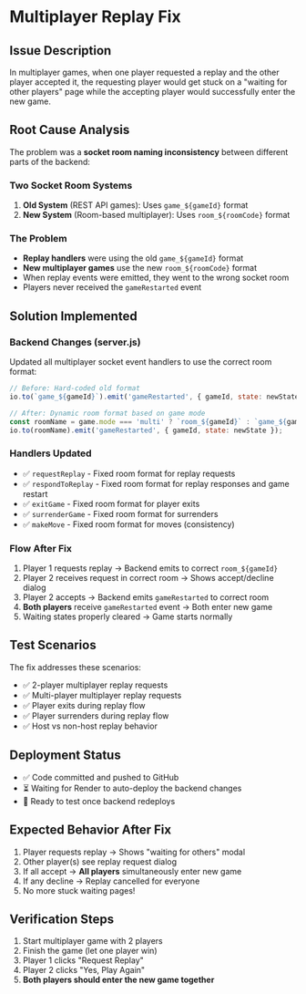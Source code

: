 # Multiplayer Replay Fix

## Issue Description
In multiplayer games, when one player requested a replay and the other player accepted it, the requesting player would get stuck on a "waiting for other players" page while the accepting player would successfully enter the new game.

## Root Cause Analysis
The problem was a **socket room naming inconsistency** between different parts of the backend:

### Two Socket Room Systems
1. **Old System** (REST API games): Uses `game_${gameId}` format
2. **New System** (Room-based multiplayer): Uses `room_${roomCode}` format

### The Problem
- **Replay handlers** were using the old `game_${gameId}` format
- **New multiplayer games** use the new `room_${roomCode}` format
- When replay events were emitted, they went to the wrong socket room
- Players never received the `gameRestarted` event

## Solution Implemented

### Backend Changes (server.js)
Updated all multiplayer socket event handlers to use the correct room format:

```javascript
// Before: Hard-coded old format
io.to(`game_${gameId}`).emit('gameRestarted', { gameId, state: newState });

// After: Dynamic room format based on game mode
const roomName = game.mode === 'multi' ? `room_${gameId}` : `game_${gameId}`;
io.to(roomName).emit('gameRestarted', { gameId, state: newState });
```

### Handlers Updated
- ✅ `requestReplay` - Fixed room format for replay requests
- ✅ `respondToReplay` - Fixed room format for replay responses and game restart
- ✅ `exitGame` - Fixed room format for player exits
- ✅ `surrenderGame` - Fixed room format for surrenders
- ✅ `makeMove` - Fixed room format for moves (consistency)

### Flow After Fix
1. Player 1 requests replay → Backend emits to correct `room_${gameId}`
2. Player 2 receives request in correct room → Shows accept/decline dialog
3. Player 2 accepts → Backend emits `gameRestarted` to correct room
4. **Both players** receive `gameRestarted` event → Both enter new game
5. Waiting states properly cleared → Game starts normally

## Test Scenarios
The fix addresses these scenarios:
- ✅ 2-player multiplayer replay requests
- ✅ Multi-player multiplayer replay requests  
- ✅ Player exits during replay flow
- ✅ Player surrenders during replay flow
- ✅ Host vs non-host replay behavior

## Deployment Status
- ✅ Code committed and pushed to GitHub
- ⏳ Waiting for Render to auto-deploy the backend changes
- 🎯 Ready to test once backend redeploys

## Expected Behavior After Fix
1. Player requests replay → Shows "waiting for others" modal
2. Other player(s) see replay request dialog
3. If all accept → **All players** simultaneously enter new game
4. If any decline → Replay cancelled for everyone
5. No more stuck waiting pages!

## Verification Steps
1. Start multiplayer game with 2 players
2. Finish the game (let one player win)
3. Player 1 clicks "Request Replay"
4. Player 2 clicks "Yes, Play Again" 
5. **Both players should enter the new game together**
